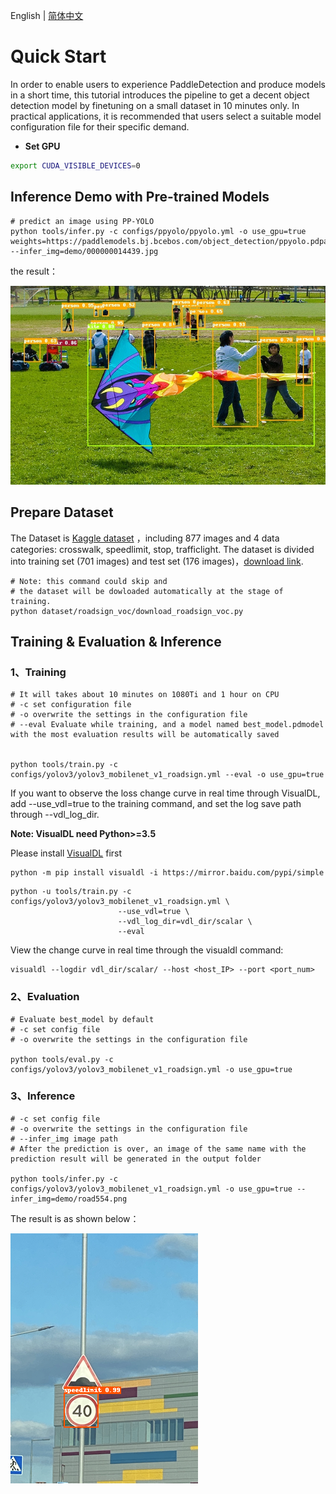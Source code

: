 English | [简体中文](QUICK_STARTED_cn.md)

# Quick Start
In order to enable users to experience PaddleDetection and produce models in a short time, this tutorial introduces the pipeline to get a decent object detection model by finetuning on a small dataset in 10 minutes only. In practical applications, it is recommended that users select a suitable model configuration file for their specific demand.

- **Set GPU**


```bash
export CUDA_VISIBLE_DEVICES=0
```

## Inference Demo with Pre-trained Models

```
# predict an image using PP-YOLO
python tools/infer.py -c configs/ppyolo/ppyolo.yml -o use_gpu=true weights=https://paddlemodels.bj.bcebos.com/object_detection/ppyolo.pdparams --infer_img=demo/000000014439.jpg
```

the result：

![](../images/000000014439.jpg)


## Prepare Dataset
The Dataset is [Kaggle dataset](https://www.kaggle.com/andrewmvd/road-sign-detection) ，including 877 images and 4 data categories: crosswalk, speedlimit, stop, trafficlight. The dataset is divided into training set (701 images) and test set (176 images)，[download link](https://paddlemodels.bj.bcebos.com/object_detection/roadsign_voc.tar).

```
# Note: this command could skip and
# the dataset will be dowloaded automatically at the stage of training.
python dataset/roadsign_voc/download_roadsign_voc.py
```

## Training & Evaluation & Inference
### 1、Training
```
# It will takes about 10 minutes on 1080Ti and 1 hour on CPU
# -c set configuration file
# -o overwrite the settings in the configuration file
# --eval Evaluate while training, and a model named best_model.pdmodel with the most evaluation results will be automatically saved


python tools/train.py -c configs/yolov3/yolov3_mobilenet_v1_roadsign.yml --eval -o use_gpu=true
```

If you want to observe the loss change curve in real time through VisualDL, add --use_vdl=true to the training command, and set the log save path through --vdl_log_dir.

**Note: VisualDL need Python>=3.5**

Please install [VisualDL](https://github.com/PaddlePaddle/VisualDL) first

```
python -m pip install visualdl -i https://mirror.baidu.com/pypi/simple
```

```
python -u tools/train.py -c configs/yolov3/yolov3_mobilenet_v1_roadsign.yml \
                        --use_vdl=true \
                        --vdl_log_dir=vdl_dir/scalar \
                        --eval
```
View the change curve in real time through the visualdl command:
```
visualdl --logdir vdl_dir/scalar/ --host <host_IP> --port <port_num>
```

### 2、Evaluation
```
# Evaluate best_model by default
# -c set config file
# -o overwrite the settings in the configuration file

python tools/eval.py -c configs/yolov3/yolov3_mobilenet_v1_roadsign.yml -o use_gpu=true
```


### 3、Inference
```
# -c set config file
# -o overwrite the settings in the configuration file
# --infer_img image path
# After the prediction is over, an image of the same name with the prediction result will be generated in the output folder

python tools/infer.py -c configs/yolov3/yolov3_mobilenet_v1_roadsign.yml -o use_gpu=true --infer_img=demo/road554.png
```

The result is as shown below：

![](../images/road554.png)
